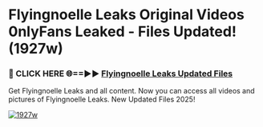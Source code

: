# Flyingnoelle Leaks Original Videos 0nlyFans Leaked - Files Updated! (1927w)

<h3>🔴 CLICK HERE 🌐==►► <a href="https://tinyurl.com/3hn5wdd3" rel="nofollow">Flyingnoelle Leaks Updated Files</a></h3>

Get Flyingnoelle Leaks and all content. Now you can access all videos and pictures of Flyingnoelle Leaks. New Updated Files 2025!

[![1927w](https://i.imgur.com/4HnBqBT.gif)](https://tinyurl.com/3hn5wdd3)
